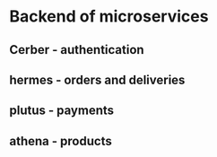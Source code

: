 # Backend of microservices

## Cerber - authentication

## hermes - orders and deliveries

## plutus - payments

## athena - products
